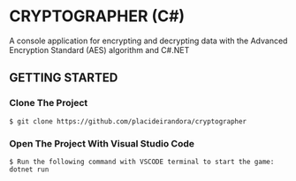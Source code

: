 # CRYPTOGRAPHER (C#)
A console application for encrypting and decrypting data with the Advanced Encryption Standard (AES) algorithm and C#.NET

## GETTING STARTED

### Clone The Project

```
$ git clone https://github.com/placideirandora/cryptographer
```

### Open The Project With Visual Studio Code

```
$ Run the following command with VSCODE terminal to start the game: dotnet run
```